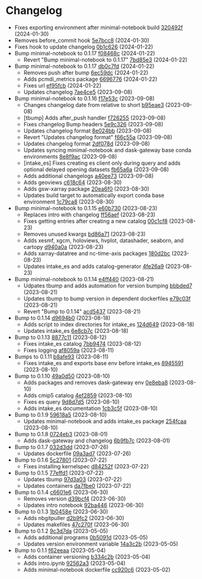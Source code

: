 # Changelog
  - Fixes exporting environment after minimal-notebook build [320492f](https://github.com/esgf-nimbus/nimbus/commit/320492f) (2024-01-30)
  - Removes before_commit hook [5e7bcc8](https://github.com/esgf-nimbus/nimbus/commit/5e7bcc8) (2024-01-30)
  - Fixes hook to update changelog [0b1c626](https://github.com/esgf-nimbus/nimbus/commit/0b1c626) (2024-01-22)
- Bump minimal-notebook to 0.1.17 [f08468c](https://github.com/esgf-nimbus/nimbus/commit/f08468c) (2024-01-22)
  - Revert "Bump minimal-notebook to 0.1.17" [7bd85e3](https://github.com/esgf-nimbus/nimbus/commit/7bd85e3) (2024-01-22)
- Bump minimal-notebook to 0.1.17 [db0c7fd](https://github.com/esgf-nimbus/nimbus/commit/db0c7fd) (2024-01-22)
  - Removes push after bump [6ec59dc](https://github.com/esgf-nimbus/nimbus/commit/6ec59dc) (2024-01-22)
  - Adds pcmdi_metrics package [6696776](https://github.com/esgf-nimbus/nimbus/commit/6696776) (2024-01-22)
  - Fixes url [ef95fcb](https://github.com/esgf-nimbus/nimbus/commit/ef95fcb) (2024-01-22)
  - Updates changelog [7ae4ce5](https://github.com/esgf-nimbus/nimbus/commit/7ae4ce5) (2023-09-08)
- Bump minimal-notebook to 0.1.16 [f17e53c](https://github.com/esgf-nimbus/nimbus/commit/f17e53c) (2023-09-08)
  - Changes changelog date from relative to short [b95eae3](https://github.com/esgf-nimbus/nimbus/commit/b95eae3) (2023-09-08)
  - [tbump] Adds after_push handler [f726255](https://github.com/esgf-nimbus/nimbus/commit/f726255) (2023-09-08)
  - Fixes changelog Bump headers [5e9c326](https://github.com/esgf-nimbus/nimbus/commit/5e9c326) (2023-09-08)
  - Updates changelog format [8e024bb](https://github.com/esgf-nimbus/nimbus/commit/8e024bb) (2023-09-08)
  - Revert "Updates changelog format" [f66c55a](https://github.com/esgf-nimbus/nimbus/commit/f66c55a) (2023-09-08)
  - Updates changelog format [2df078d](https://github.com/esgf-nimbus/nimbus/commit/2df078d) (2023-09-08)
  - Updates syncing minimal-notebook and dask-gateway base conda environments [8e8f9ac](https://github.com/esgf-nimbus/nimbus/commit/8e8f9ac) (2023-09-08)
  - [intake_es] Fixes creating es client only during query and adds optional delayed opening datasets [fb65a6a](https://github.com/esgf-nimbus/nimbus/commit/fb65a6a) (2023-09-08)
  - Adds additional changelogs [a40ee73](https://github.com/esgf-nimbus/nimbus/commit/a40ee73) (2023-09-08)
  - Adds geoviews [c618c64](https://github.com/esgf-nimbus/nimbus/commit/c618c64) (2023-08-30)
  - Adds gsw-xarray package [20ea6f0](https://github.com/esgf-nimbus/nimbus/commit/20ea6f0) (2023-08-30)
  - Updates build target to automatically export conda base environment [1c79ca8](https://github.com/esgf-nimbus/nimbus/commit/1c79ca8) (2023-08-30)
- Bump minimal-notebook to 0.1.15 [e60b730](https://github.com/esgf-nimbus/nimbus/commit/e60b730) (2023-08-23)
  - Replaces intro with changelog [ff56aef](https://github.com/esgf-nimbus/nimbus/commit/ff56aef) (2023-08-23)
  - Fixes getting entries after creating a new catalog [00c1cf8](https://github.com/esgf-nimbus/nimbus/commit/00c1cf8) (2023-08-23)
  - Removes unused kwargs [bd86a71](https://github.com/esgf-nimbus/nimbus/commit/bd86a71) (2023-08-23)
  - Adds xesmf, xgcm, holoviews, hvplot, datashader, seaborn, and cartopy [d940a0a](https://github.com/esgf-nimbus/nimbus/commit/d940a0a) (2023-08-23)
  - Adds xarray-datatree and nc-time-axis packages [180d2bc](https://github.com/esgf-nimbus/nimbus/commit/180d2bc) (2023-08-23)
  - Updates intake_es and adds catalog-generator [4fe26a9](https://github.com/esgf-nimbus/nimbus/commit/4fe26a9) (2023-08-23)
- Bump minimal-notebook to 0.1.14 [e4ff440](https://github.com/esgf-nimbus/nimbus/commit/e4ff440) (2023-08-21)
  - Udpates tbump and adds automation for version bumping [bbbded7](https://github.com/esgf-nimbus/nimbus/commit/bbbded7) (2023-08-21)
  - Updates tbump to bump version in dependent dockerfiles [e79c03f](https://github.com/esgf-nimbus/nimbus/commit/e79c03f) (2023-08-21)
  - Revert "Bump to 0.1.14" [acd5437](https://github.com/esgf-nimbus/nimbus/commit/acd5437) (2023-08-21)
- Bump to 0.1.14 [d9694b0](https://github.com/esgf-nimbus/nimbus/commit/d9694b0) (2023-08-18)
  - Adds script to index directories for intake_es [124d649](https://github.com/esgf-nimbus/nimbus/commit/124d649) (2023-08-18)
  - Updates intake_es [6e8cb7c](https://github.com/esgf-nimbus/nimbus/commit/6e8cb7c) (2023-08-18)
- Bump to 0.1.13 [8877c11](https://github.com/esgf-nimbus/nimbus/commit/8877c11) (2023-08-12)
  - Fixes intake_es catalog [7bb9474](https://github.com/esgf-nimbus/nimbus/commit/7bb9474) (2023-08-12)
  - Fixes logging [af8059a](https://github.com/esgf-nimbus/nimbus/commit/af8059a) (2023-08-11)
- Bumps to 0.1.11 [b8afe93](https://github.com/esgf-nimbus/nimbus/commit/b8afe93) (2023-08-11)
  - Fixes intake_es and exports base env before intake_es [8945591](https://github.com/esgf-nimbus/nimbus/commit/8945591) (2023-08-10)
- Bump to 0.1.10 [49a0d50](https://github.com/esgf-nimbus/nimbus/commit/49a0d50) (2023-08-10)
  - Adds packages and removes dask-gateway env [0e8eba8](https://github.com/esgf-nimbus/nimbus/commit/0e8eba8) (2023-08-10)
  - Adds cmip5 catalog [4ef2859](https://github.com/esgf-nimbus/nimbus/commit/4ef2859) (2023-08-10)
  - Fixes es query [9d8d7d5](https://github.com/esgf-nimbus/nimbus/commit/9d8d7d5) (2023-08-10)
  - Adds intake_es documentation [1cb3c5f](https://github.com/esgf-nimbus/nimbus/commit/1cb3c5f) (2023-08-10)
- Bump to 0.1.9 [59618a5](https://github.com/esgf-nimbus/nimbus/commit/59618a5) (2023-08-10)
  - Updates minimal-notebook and adds intake_es package [254fcaa](https://github.com/esgf-nimbus/nimbus/commit/254fcaa) (2023-08-10)
- Bump to 0.1.8 [0724eb3](https://github.com/esgf-nimbus/nimbus/commit/0724eb3) (2023-08-01)
  - Adds dask-gateway and changelog [6b9fb7c](https://github.com/esgf-nimbus/nimbus/commit/6b9fb7c) (2023-08-01)
- Bump to 0.1.7 [032d3dd](https://github.com/esgf-nimbus/nimbus/commit/032d3dd) (2023-07-26)
  - Updates dockerfile [09a3ad7](https://github.com/esgf-nimbus/nimbus/commit/09a3ad7) (2023-07-26)
- Bump to 0.1.6 [5c27801](https://github.com/esgf-nimbus/nimbus/commit/5c27801) (2023-07-22)
  - Fixes installing kernelspec [d84252f](https://github.com/esgf-nimbus/nimbus/commit/d84252f) (2023-07-22)
- Bump to 0.1.5 [77effd1](https://github.com/esgf-nimbus/nimbus/commit/77effd1) (2023-07-22)
  - Updates tbump [97d3a03](https://github.com/esgf-nimbus/nimbus/commit/97d3a03) (2023-07-22)
  - Updates containers [da7fbe0](https://github.com/esgf-nimbus/nimbus/commit/da7fbe0) (2023-07-22)
- Bump to 0.1.4 [c6601e6](https://github.com/esgf-nimbus/nimbus/commit/c6601e6) (2023-06-30)
  - Removes version [d39bcf4](https://github.com/esgf-nimbus/nimbus/commit/d39bcf4) (2023-06-30)
  - Updates intro notebook [92ba446](https://github.com/esgf-nimbus/nimbus/commit/92ba446) (2023-06-30)
- Bump to 0.1.3 [1b0458e](https://github.com/esgf-nimbus/nimbus/commit/1b0458e) (2023-06-30)
  - Adds nbgitpuller [d2b9fc2](https://github.com/esgf-nimbus/nimbus/commit/d2b9fc2) (2023-06-30)
  - Updates makefiles [47c270f](https://github.com/esgf-nimbus/nimbus/commit/47c270f) (2023-06-30)
- Bump to 0.1.2 [9c3d7da](https://github.com/esgf-nimbus/nimbus/commit/9c3d7da) (2023-05-05)
  - Adds additional programs [0b5091d](https://github.com/esgf-nimbus/nimbus/commit/0b5091d) (2023-05-05)
  - Updates version environment variable [14a3c2b](https://github.com/esgf-nimbus/nimbus/commit/14a3c2b) (2023-05-05)
- Bump to 0.1.1 [f62eeaa](https://github.com/esgf-nimbus/nimbus/commit/f62eeaa) (2023-05-04)
  - Adds container versioning [b334c2b](https://github.com/esgf-nimbus/nimbus/commit/b334c2b) (2023-05-04)
  - Adds intro.ipynb [92562a3](https://github.com/esgf-nimbus/nimbus/commit/92562a3) (2023-05-04)
  - Adds minimal-notebook dockerfile [cc920c6](https://github.com/esgf-nimbus/nimbus/commit/cc920c6) (2023-05-02)

